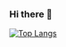 ### Hi there 👋

[![Top Langs](https://github-readme-stats.vercel.app/api/top-langs/?username=RikutoOgaki&layout=compact&theme=react-dark&show_icons=true&layout=compact)](https://github.com/RikutoOgaki/github-readme-stats)
